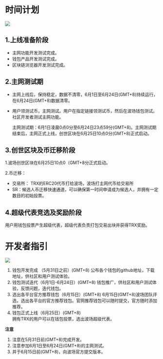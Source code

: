 # 时间计划

![](https://raw.githubusercontent.com/ybhgenius/Documentation/master/images/波场主网上线后的指导方案/时间计划.png)

## 1.上线准备阶段

+ 主网功能开发测试完成。
+ 钱包产品开发测试完成。
+ 区块链浏览器开发测试完成。

## 2.主网测试期

+ 主网上线后，保持稳定，数据不清零，6月1日至6月24日(GMT+8)持续运行，在6月24日(GMT+8)数据清零。
+ 用户领测试币，主网测试。用户在指定链接领测试币，然后在波场钱包测试。社区开发者测试主网功能。

    主网测试期：6月1日凌晨0点0分至6月24日23点59分(GMT+8)。主网测试期结束后，主网正式上线，创世区块在6月25日10点0分(GMT+8)正式启动。

## 3.创世区块及币迁移阶段

1.波场创世区块在6月25日10点0（GMT+8分正式启动。

2.币迁移：
+ 交易所： TRX的ERC20代币打给波场，波场打主网代币给交易所
+ SR：候选人币迁移快速通道，可以确保第一时间申请成为候选人，并拥有一定数目的初始投票。

## 4.超级代表竞选及奖励阶段

用户用钱包投票产生超级代表，超级代表负责打包交易出块并获得TRX奖励。

# 开发者指引

![](https://raw.githubusercontent.com/ybhgenius/Documentation/master/images/波场主网上线后的指导方案/开发者指引.png)

1.	钱包开发完成 （5月31日之前）(GMT+8)
公布各个钱包的github地址，下载地址，供社区和用户测试体验。
2.	钱包测试迭代（6月1日-6月24日）(GMT+8)
钱包推广，供社区和用户测试体验，反馈问题，迭代钱包。
3.	选出各平台官方推荐钱包（6月15日）(GMT+8)
6月15日(GMT+8)波场团队评选，选出各平台的官方推荐钱包。官网推荐钱包可以随时提交，官方随时添加推荐。
4.	钱包正式上线（6月25日）(GMT+8)  
拥有TRX的用户可以在钱包投票，选出波场超级代表。

**注意**
 
1.	注意在5月31日前(GMT+8)完成开发。
2.	注意参加6月1日至6月24日(GMT+8)的主网测试。 
3.	并于6月15日前(GMT+8)，向波场官方提交版本。
